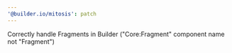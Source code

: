 ```yaml
---
'@builder.io/mitosis': patch
---
```


Correctly handle Fragments in Builder ("Core:Fragment" component name not "Fragment")
